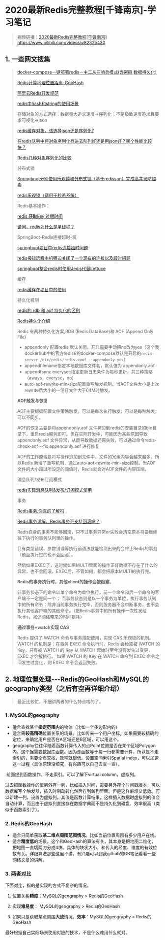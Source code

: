 # 2020最新Redis完整教程[千锋南京]-学习笔记

> 视频链接：[2020最新Redis完整教程[千锋南京]](https://www.bilibili.com/video/av82325430) https://www.bilibili.com/video/av82325430

## 1. 一些网文搜集

> [docker-compose一键部署redis一主二从三哨兵模式(含密码,数据持久化)](https://www.cnblogs.com/hckblogs/p/11186311.html)
>
> [Redis计算地理位置距离-GeoHash](https://www.cnblogs.com/wt645631686/p/8454497.html)
>
> [阿里云Redis开发规范](https://yq.aliyun.com/articles/531067)
>
> [redis中hash和string的使用场景](https://www.jianshu.com/p/4537467bb593)
>
> 存储对象的方式选择：数据量大追求速度->序列化；不是极致速度追求且要求可视化->json
>
> [redis缓存对象，该选择json还是序列化?](https://developer.aliyun.com/ask/61601?spm=a2c6h.13159736)
>
> [在redis队列中将对象序列化存进去队列好还是用json好？哪个性能比较快？](https://www.zhihu.com/question/265671476/answer/297005726)
>
> [Redis几种对象序列化的比较](https://www.jianshu.com/p/e72ec3681fea)
>
> 分布式锁
>
> [Springboot分别使用乐观锁和分布式锁（基于redisson）完成高并发防超卖](https://blog.csdn.net/tianyaleixiaowu/article/details/90036180)
>
> [redis乐观锁（适用于秒杀系统）](https://www.cnblogs.com/crazylqy/p/7742097.html)
>
> Redis基本操作：
>
> [redis 获取key 过期时间](https://blog.csdn.net/zhaoyangjian724/article/details/51790977)
>
> [请问，redis为什么是单线程？](https://www.nowcoder.com/questionTerminal/9e7c2b4fff1d4507814346cf370fa8f6)
>
> SpringBoot-Redis连接超时-坑
>
> [springboot项目中redis连接超时问题](https://blog.csdn.net/distinySmile/article/details/105192539)
>
> [redis报错远程主机强迫关闭了一个现有的连接以及超时问题](http://www.classinstance.cn/detail/77.html)
>
> [springboot整合redis时使用Jedis代替Lettuce](https://blog.csdn.net/xianyirenx/article/details/84207393)
>
> 缓存
>
> [redis缓存在项目中的使用](https://www.cnblogs.com/fengli9998/p/6755591.html)
>
> 持久化机制
>
> [redis的 rdb 和 aof 持久化的区别](https://www.cnblogs.com/shizhengwen/p/9283973.html)
>
> [Redis持久化介绍 ](https://www.sohu.com/a/359201984_100233510)
>
> Redis 有两种持久化方案,RDB (Redis DataBase)和 AOF (Append Only File)
>
> - appendonly 配置redis 默认关闭，开启需要手动把no改为yes（这个我dockerhub中的官方redis6的docker-compose默认是开启的`redis-server /etc/redis/redis.conf --appendonly yes`）
> - appendfilename指定本地数据库文件名，默认值为 appendonly.aof
> - appendfsync everysec指定更新日志条件为每秒更新，共三种策略（aways，everyse，no）
> - auto-aof-rewrite-min-size配置重写触发机制，当AOF文件大小是上次rewrite后大小的一倍且文件大于64M时触发。
>
> **AOF触发与恢复**
>
> AOF主要根据配置文件策略触发，可以是每次执行触发，可以是每秒触发，可以不同步。
>
> AOF的恢复主要是将appendonly.aof 文件拷贝到redis的安装目录的bin目录下，重启redis服务即可。但在实际开发中，可能因为某些原因导致appendonly.aof 文件异常，从而导致数据还原失败，可以通过命令redis-check-aof --fix appendonly.aof 进行修复
>
> AOF的工作原理是将写操作追加到文件中，文件的冗余内容会越来越多。所以Redis 新增了重写机制，通过auto-aof-rewrite-min-size控制。当AOF文件的大小超过所设定的阈值时，Redis就会对AOF文件的内容压缩。
>
> 
>
> 消息队列/发布订阅模式
>
> [redis实现消息队列&发布/订阅模式使用](https://www.cnblogs.com/qlqwjy/p/9763754.html)
>
> 
>
> 事务
>
> [Redis事务,你真的了解吗](https://zhuanlan.zhihu.com/p/101902825?utm_source=wechat_session)
>
> [Redis事务详解，Redis事务不支持回滚吗？](https://baijiahao.baidu.com/s?id=1613631210471699441&wfr=spider&for=pc)
>
> Redis自身的事务不能够回滚，只不过事务异常or失败会清空原本将要继续往下执行的事务队列里的操作。
>
> 只有类型错误、参数错误等执行前语法就能检测出来的会终止Redis的事务（前面执行过的也不会回滚）。
>
> 然后如果EXEC了，这时候如果MULTI里面的操作正好数据不存在了什么的异常，也不会回滚。EXEC后，不管如何，都会把原本MULTI的执行完。
>
> **Redis的事务执行时，其他client的操作会被阻塞**。
>
> 非事务状态下的命令以单个命令为单位执行，前一个命令和后一个命令的客户端不一定是同一个；
> 而事务状态则是以一个事务为单位，执行事务队列中的所有命令：除非当前事务执行完毕，否则服务器不会中断事务，也不会执行其他客户端的其他命令。（把Redis事务中的所有操作一次性发给Redis，减少网络带来的时间损耗）
>
> **通过事务+watch实现 CAS**
>
> Redis 提供了 WATCH 命令与事务搭配使用，实现 CAS 乐观锁的机制。
> WATCH 的机制是：在事务 EXEC 命令执行时，Redis 会检查被 WATCH 的 Key，只有被 WATCH 的 Key 从 WATCH 起始时至今没有发生过变更，EXEC 才会被执行。
> 如果 WATCH 的 Key 在 WATCH 命令到 EXEC 命令之间发生过变化，则 EXEC 命令会返回失败。



## 2. 地理位置处理---Redis的GeoHash和MySQL的geography类型（之后有空再详细介绍）

> 最近比较忙，不细讲两者的什么特点啥的了。

### 1. MySQL的geography

+ 适合查找某个**指定范围内**的物体（比如一个多边形内的）
+ 适合需**较高精确**位置关系的场景。比如传来一个用户坐标，如果需要较精确的定位，来确定用户是否在A区域还是B区域，可以用这个。
+ geography往往伴随着函数计算传入的点Point位置是否在某个区域Polygon内，这个据需要数据库函数。因为走函数等于每一行都需要计算，所以是不走索引的，需要全表查找，效率就很低。设置空间索引Spatial index，可以加速这一过程（具体原理没细究，有兴趣可以自己去查一查）。

​	前面提到函数操作，不走索引。可以了解下virtual column，虚拟列。

​	过去把函数操作的值另外存一列，比如插入时间，需要另外存个时间戳版本，可以数据库写个触发器，插入时制动转化然后存到新列里面。但是这样麻烦又低效。可以新建一列，设置为虚拟列，其值是函数计算结果，这样插入数据时虚拟列的值会自动计算，而且由于虚拟列直接存在数据字典而不是持久化到磁盘，效率很高（类似于函数索引了）。

### 2. Redis的GeoHash

+ 适合只简单获取**某二维点周围范围情况**。比如当前位置周围有多少用户在线。
+ 适合**精度低**的场景。这个和GeoHash的算法有关，其本身是把地图二维化，把地图一直切两刀分成4块。具体的块状大小，和传入的经度、维度的有效位数有关。详细算法那些这里不讲，有兴趣可以到我github的DB笔记看看一些网络文章的讲解。

### 3. 两者对比

下面对比，指的是实现的方式不复杂的情况。

1. 位置关系**精度**：MySQL的geography > Redis的GeoHash
2. 实现**难易度**：    MySQL的geography > Redis的GeoHash

3. 如果只是获取某点周围**大致**情况，**效率**：MySQL的geography < Redis的GeoHash



最好根据自己实际场景使用对应的技术，不是什么难用什么就对。